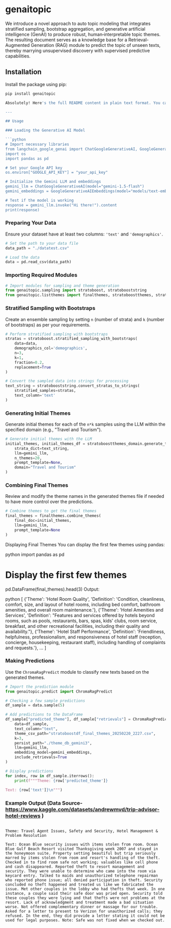# genaitopic 

We introduce a novel approach to auto topic modeling that integrates stratified sampling, bootstrap aggregation, and generative artificial intelligence (GenAI) to produce robust, human‐interpretable topic themes. The resulting document serves as a knowledge base for a Retrieval-Augmented Generation (RAG) module to predict the topic of unseen texts, thereby marrying unsupervised discovery with supervised predictive capabilities. 

## Installation

Install the package using pip:

```bash
pip install genaitopic

Absolutely! Here's the full README content in plain text format. You can copy and paste this directly into your `README.md` file:

---

## Usage

### Loading the Generative AI Model

```python
# Import necessary libraries
from langchain_google_genai import ChatGoogleGenerativeAI, GoogleGenerativeAIEmbeddings
import os
import pandas as pd

# Set your Google API key
os.environ["GOOGLE_API_KEY"] = "your_api_key"

# Initialize the Gemini LLM and embeddings
gemini_llm = ChatGoogleGenerativeAI(model="gemini-1.5-flash")
gemini_embeddings = GoogleGenerativeAIEmbeddings(model="models/text-embedding-004")

# Test if the model is working
response = gemini_llm.invoke("Hi there!").content
print(response)
```

### Preparing Your Data

Ensure your dataset have at least two columns: `'text'` and `'demographics'`.

```python
# Set the path to your data file
data_path = "./datatest.csv"

# Load the data
data = pd.read_csv(data_path)
```

### Importing Required Modules

```python
# Import modules for sampling and theme generation
from genaitopic.sampling import stratoboost, stratobooststring
from genaitopic.listthemes import finalthemes, stratoboostthemes, stratoboostthemes_domain
```

### Stratified Sampling with Bootstraps

Create an ensemble sampling by setting `n` (number of strata) and `k` (number of bootstraps) as per your requirements.

```python
# Perform stratified sampling with bootstraps
stratas = stratoboost.stratified_sampling_with_bootstraps(
    data=data, 
    demographics_col='demographics',
    n=3, 
    k=1, 
    fraction=0.2, 
    replacement=True
)

# Convert the sampled data into strings for processing
text_string = stratobooststring.convert_stratas_to_strings(
    stratified_samples=stratas,
    text_column='text'
)
```

### Generating Initial Themes

Generate initial themes for each of the `n*k` samples using the LLM within the specified domain (e.g., "Travel and Tourism").

```python
# Generate initial themes with the LLM
initial_themes, initial_themes_df = stratoboostthemes_domain.generate_themes_with_llm_domain(
    strata_dict=text_string,
    llm=gemini_llm,
    n_themes=20,
    prompt_template=None,
    domain="Travel and Tourism"
)
```

### Combining Final Themes

Review and modify the theme names in the generated themes file if needed to have more control over the predictions.

```python
# Combine themes to get the final themes
final_themes = finalthemes.combine_themes(
    final_doc=initial_themes,
    llm=gemini_llm,
    prompt_template=None
)
```

Displaying Final Themes
You can display the first few themes using pandas:

python
import pandas as pd

# Display the first few themes
pd.DataFrame(final_themes).head(3)
Output:

python
[
 {'Theme': 'Hotel Room Quality',
  'Definition': 'Condition, cleanliness, comfort, size, and layout of hotel rooms, including bed comfort, bathroom amenities, and overall room maintenance.'},
 {'Theme': 'Hotel Amenities and Services',
  'Definition': "Features and services offered by hotels beyond rooms, such as pools, restaurants, bars, spas, kids' clubs, room service, breakfast, and other recreational facilities, including their quality and availability."},
 {'Theme': 'Hotel Staff Performance',
  'Definition': 'Friendliness, helpfulness, professionalism, and responsiveness of hotel staff (reception, concierge, housekeeping, restaurant staff), including handling of complaints and requests.'},
  ...
]



### Making Predictions

Use the `ChromaRagPredict` module to classify new texts based on the generated themes.

```python
# Import the prediction module
from genaitopic.predict import ChromaRagPredict

# Checking a few sample predictions 
df_sample = data.sample(5)

# Add predictions to the DataFrame
df_sample["predicted_theme"], df_sample["retrievals"] = ChromaRagPredict.rag_classifier(
    data=df_sample,
    text_column="text",
    theme_csv_path="stratoboostdf_final_themes_20250220_2227.csv",
    k=3,
    persist_path="./theme_db_gemini3",
    llm=gemini_llm,
    embedding_model=gemini_embeddings,
    include_retrievals=True
)

# Display predictions
for index, row in df_sample.iterrows():
    print(f"""Theme: {row['predicted_theme']}
    
Text: {row['text']}\n""")
```

### Example Output (Data Source-  https://www.kaggle.com/datasets/andrewmvd/trip-advisor-hotel-reviews )

```plaintext

Theme: Travel Agent Issues, Safety and Security, Hotel Management & Problem Resolution

Text: Ocean Blue security issues with items stolen from room. Ocean Blue Gulf Beach Resort visited Thanksgiving week 2007 and stayed in the honeymoon suite. Property setting beautiful but trip seriously marred by items stolen from room and resort's handling of the theft. Checked in to find room safe not working; valuables like cell phone and cash disappeared. Reported theft to resort management and security. They were unable to determine who came into the room via keycard entry. Talked to maids and unauthorized telephone repairman who reported phone issue; all denied participation in theft. Security concluded no theft happened and treated us like we fabricated the issue. Met other couples in the lobby who had thefts that week. In one instance, a couple said their safe door was pried open. Security told these couples they were lying and that thefts were not problems at the resort. Lack of acknowledgment and treatment made a bad situation worse. Not offered complementary dinner or massage for our trouble. Asked for a letter to present to Verizon for unauthorized calls; they refused. In the end, they did provide a letter stating it could not be used for legal purposes. Note: Safe was not fixed when we checked out.
```
